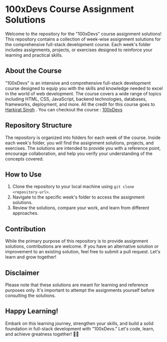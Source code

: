 # 100xDevs Course Assignment Solutions

Welcome to the repository for the "100xDevs" course assignment solutions! This repository contains a collection of week-wise assignment solutions for the comprehensive full-stack development course. Each week's folder includes assignments, projects, or exercises designed to reinforce your learning and practical skills.

## About the Course

"100xDevs" is an intensive and comprehensive full-stack development course designed to equip you with the skills and knowledge needed to excel in the world of web development. The course covers a wide range of topics including HTML, CSS, JavaScript, backend technologies, databases, frameworks, deployment, and more. 
All the credit for this course goes to [Harkirat Singh](https://github.com/100xDevs-hkirat) . You can checkout the course : [100xDevs](https://harkirat.classx.co.in/new-courses)
## Repository Structure

The repository is organized into folders for each week of the course. Inside each week's folder, you will find the assignment solutions, projects, and exercises. The solutions are intended to provide you with a reference point, encourage collaboration, and help you verify your understanding of the concepts covered.

## How to Use

1. Clone the repository to your local machine using `git clone <repository-url>`.
2. Navigate to the specific week's folder to access the assignment solutions.
3. Review the solutions, compare your work, and learn from different approaches.

## Contribution

While the primary purpose of this repository is to provide assignment solutions, contributions are welcome. If you have an alternative solution or improvement to an existing solution, feel free to submit a pull request. Let's learn and grow together!

## Disclaimer

Please note that these solutions are meant for learning and reference purposes only. It's important to attempt the assignments yourself before consulting the solutions.

## Happy Learning!

Embark on this learning journey, strengthen your skills, and build a solid foundation in full-stack development with "100xDevs." Let's code, learn, and achieve greatness together! 🚀🔥
